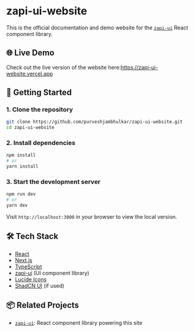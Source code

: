 # zapi-ui-website

This is the official documentation and demo website for the [`zapi-ui`](https://github.com/yourusername/zapi-ui) React component library.

## 🌐 Live Demo

Check out the live version of the website here:https://zapi-ui-website.vercel.app

## 🚀 Getting Started

### 1. Clone the repository

```bash
git clone https://github.com/purveshjambhulkar/zapi-ui-website.git
cd zapi-ui-website
```

### 2. Install dependencies

```bash
npm install
# or
yarn install
```

### 3. Start the development server

```bash
npm run dev
# or
yarn dev
```

Visit `http://localhost:3000` in your browser to view the local version.

## 🛠 Tech Stack

- [React](https://reactjs.org/)
- [Next.js](https://nextjs.org/)
- [TypeScript](https://www.typescriptlang.org/)
- [zapi-ui](https://github.com/yourusername/zapi-ui) (UI component library)
- [Lucide Icons](https://lucide.dev/)
- [ShadCN UI](https://ui.shadcn.dev/) (if used)



## 📦 Related Projects

- [`zapi-ui`](https://github.com/purveshjambhulkar/zapi-ui): React component library powering this site
